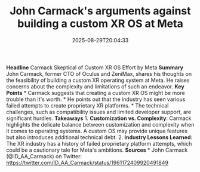 ﻿---
title: "John Carmack's arguments against building a custom XR OS at Meta"
date: "2025-08-29T20:04:33"
category: "Markets"
summary: ""
slug: "john carmacks arguments against building a custom xr os at m"
source_urls:
  - "https://twitter.com/ID_AA_Carmack/status/1961172409920491849"
seo:
  title: "John Carmack's arguments against building a custom XR OS at Meta | Hash n Hedge"
  description: ""
  keywords: ["news", "markets", "brief"]
---
**Headline** Carmack Skeptical of Custom XR OS Effort by Meta  **Summary** John Carmack, former CTO of Oculus and ZeniMax, shares his thoughts on the feasibility of building a custom XR operating system at Meta. He raises concerns about the complexity and limitations of such an endeavor.  **Key Points**  * Carmack suggests that creating a custom XR OS might be more trouble than it's worth. * He points out that the industry has seen various failed attempts to create proprietary XR platforms. * The technical challenges, such as compatibility issues and limited developer support, are significant hurdles.  **Takeaways** 1.  **Customization vs. Complexity**: Carmack highlights the delicate balance between customization and complexity when it comes to operating systems. A custom OS may provide unique features but also introduces additional technical debt. 2.  **Industry Lessons Learned**: The XR industry has a history of failed proprietary platform attempts, which could be a cautionary tale for Meta's ambitions.  **Sources** * John Carmack (@ID_AA_Carmack) on Twitter: https://twitter.com/ID_AA_Carmack/status/1961172409920491849 
